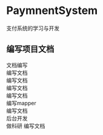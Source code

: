 # PaymnentSystem
支付系统的学习与开发
## 编写项目文档   
文档编写  
编写文档  
编写文档  
编写文档  
编写文档  
编写mapper  
编写文档  
后台开发  
做科研
编写文档


